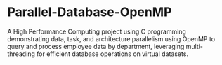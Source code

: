 # Parallel-Database-OpenMP
A High Performance Computing project using C programming demonstrating data, task, and architecture parallelism using OpenMP to query and process employee data by department, leveraging multi-threading for efficient database operations on virtual datasets.
